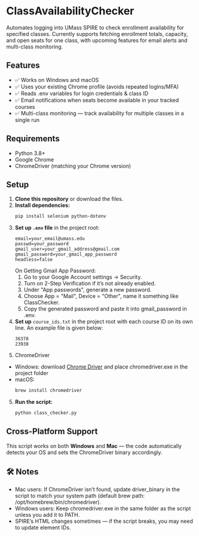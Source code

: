 # ClassAvailabilityChecker

Automates logging into UMass SPIRE to check enrollment availability for specified classes.
Currently supports fetching enrollment totals, capacity, and open seats for one class, with upcoming features for email alerts and multi-class monitoring.

## Features

-   ✅ Works on Windows and macOS
-   ✅ Uses your existing Chrome profile (avoids repeated logins/MFA)
-   ✅ Reads .env variables for login credentials & class ID
-   ✅ Email notifications when seats become available in your tracked courses
-   ✅ Multi-class monitoring — track availability for multiple classes in a single run

## Requirements

-   Python 3.8+
-   Google Chrome
-   ChromeDriver (matching your Chrome version)

## Setup

1. **Clone this repository** or download the files.
2. **Install dependencies:**
    ```bash
    pip install selenium python-dotenv
    ```
3. **Set up `.env` file** in the project root:
    ```env
    email=your_email@umass.edu
    passwd=your_password
    gmail_user=your_gmail_address@gmail.com
    gmail_password=your_gmail_app_password
    headless=false
    ```
    On Getting Gmail App Password:
    1. Go to your Google Account settings → Security.
    2. Turn on 2-Step Verification if it’s not already enabled.
    3. Under "App passwords", generate a new password.
    4. Choose App = "Mail", Device = "Other", name it something like ClassChecker.
    5. Copy the generated password and paste it into gmail_password in .env.
4. **Set up** `course_ids.txt` in the project root with each course ID on its own line. An example file is given below:
    ```course_ids
    36378
    23938
    ```
5. ChromeDriver

-   Windows: download [Chrome Driver](https://googlechromelabs.github.io/chrome-for-testing/#stable)
    and place chromedriver.exe in the project folder
-   macOS:
    ```bash
    brew install chromedriver
    ```

5. **Run the script:**
    ```bash
    python class_checker.py
    ```

## Cross-Platform Support

This script works on both **Windows** and **Mac** — the code automatically detects your OS and sets the ChromeDriver binary accordingly.

## 🛠 Notes

-   Mac users: If ChromeDriver isn’t found, update driver_binary in the script to match your system path (default brew path: /opt/homebrew/bin/chromedriver).
-   Windows users: Keep chromedriver.exe in the same folder as the script unless you add it to PATH.
-   SPIRE’s HTML changes sometimes — if the script breaks, you may need to update element IDs.
